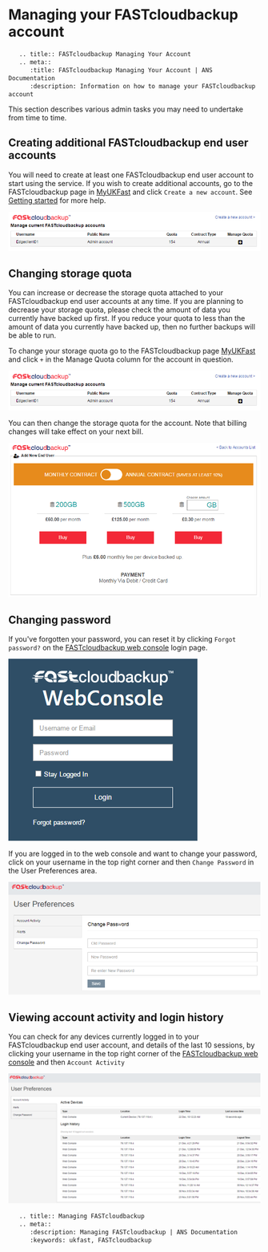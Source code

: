 # Managing your FASTcloudbackup account


```eval_rst
   .. title:: FASTcloudbackup Managing Your Account
   .. meta::
      :title: FASTcloudbackup Managing Your Account | ANS Documentation
      :description: Information on how to manage your FASTcloudbackup account
```

This section describes various admin tasks you may need to undertake from time to time.

## Creating additional FASTcloudbackup end user accounts

You will need to create at least one FASTcloudbackup end user account to start using the service.  If you wish to create additional accounts, go to the FASTcloudbackup page in [MyUKFast](https://www.ukfast.co.uk/myukfast.html) and click `Create a new account`.  See [Getting started](/dr-ha/fastcloudbackup/getting_started) for more help.

![manage quota](files/manage_quota.PNG)

## Changing storage quota

You can increase or decrease the storage quota attached to your FASTcloudbackup end user accounts at any time.  If you are planning to decrease your storage quota, please check the amount of data you currently have backed up first.  If you reduce your quota to less than the amount of data you currently have backed up, then no further backups will be able to run.

To change your storage quota go to the FASTcloudbackup page [MyUKFast](https://www.ukfast.co.uk/myukfast.html) and click `+` in the Manage Quota column for the account in question.

![manage quota](files/manage_quota.PNG)

You can then change the storage quota for the account.  Note that billing changes will take effect on your next bill.

![add user](files/add_user.PNG)

## Changing password

If you've forgotten your password, you can reset it by clicking `Forgot password?` on the [FASTcloudbackup web console](https://fcb.ukfast.co.uk) login page.

![FCB login screen](files/FCB_login_screen.PNG)

If you are logged in to the web console and want to change your password, click on your username in the top right corner and then `Change Password` in the User Preferences area.

![change password](files/change_password.PNG)

## Viewing account activity and login history

You can check for any devices currently logged in to your FASTcloudbackup end user account, and details of the last 10 sessions, by clicking your username in the top right corner of the [FASTcloudbackup web console](https://fcb.ukfast.co.uk) and then `Account Activity`

![account activity](files/account_activity.PNG)

```eval_rst
   .. title:: Managing FASTcloudbackup
   .. meta::
      :description: Managing FASTcloudbackup | ANS Documentation
      :keywords: ukfast, FASTcloudbackup
```
